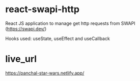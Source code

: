 # react-swapi-http

React JS application to manage get http requests from SWAPI (https://swapi.dev/)

Hooks used: useState, useEffect and useCallback

# live_url

https://panchal-star-wars.netlify.app/
